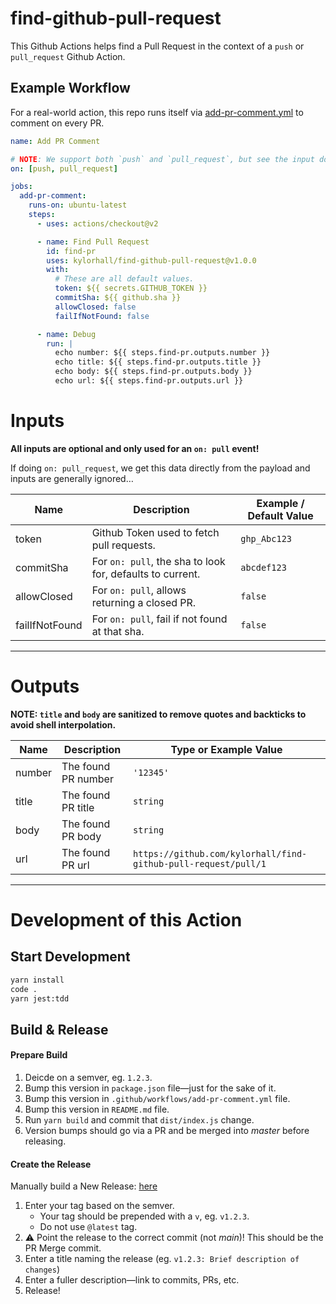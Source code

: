 # find-github-pull-request

This Github Actions helps find a Pull Request in the context of a `push` or `pull_request` Github Action.

## Example Workflow

For a real-world action, this repo runs itself via [add-pr-comment.yml](https://github.com/kylorhall/find-github-pull-request/blob/main/.github/workflows/add-pr-comment.yml) to comment on every PR.

```yaml
name: Add PR Comment

# NOTE: We support both `push` and `pull_request`, but see the input documentation as they are different.
on: [push, pull_request]

jobs:
  add-pr-comment:
    runs-on: ubuntu-latest
    steps:
      - uses: actions/checkout@v2

      - name: Find Pull Request
        id: find-pr
        uses: kylorhall/find-github-pull-request@v1.0.0
        with:
          # These are all default values.
          token: ${{ secrets.GITHUB_TOKEN }}
          commitSha: ${{ github.sha }}
          allowClosed: false
          failIfNotFound: false

      - name: Debug
        run: |
          echo number: ${{ steps.find-pr.outputs.number }}
          echo title: ${{ steps.find-pr.outputs.title }}
          echo body: ${{ steps.find-pr.outputs.body }}
          echo url: ${{ steps.find-pr.outputs.url }}
```

# Inputs

**All inputs are optional and only used for an `on: pull` event!**

If doing `on: pull_request`, we get this data directly from the payload and inputs are generally ignored…

| Name           | Description                                               | Example / Default Value |
| -------------- | --------------------------------------------------------- | ----------------------- |
| token          | Github Token used to fetch pull requests.                 | `ghp_Abc123`            |
| commitSha      | For `on: pull`, the sha to look for, defaults to current. | `abcdef123`             |
| allowClosed    | For `on: pull`, allows returning a closed PR.             | `false`                 |
| failIfNotFound | For `on: pull`, fail if not found at that sha.            | `false`                 |

---

# Outputs

**NOTE: `title` and `body` are sanitized to remove quotes and backticks to avoid shell interpolation.**

| Name   | Description         | Type or Example Value                                          |
| ------ | ------------------- | -------------------------------------------------------------- |
| number | The found PR number | `'12345'`                                                      |
| title  | The found PR title  | `string`                                                       |
| body   | The found PR body   | `string`                                                       |
| url    | The found PR url    | `https://github.com/kylorhall/find-github-pull-request/pull/1` |

---

# Development of this Action

## Start Development

```bash
yarn install
code .
yarn jest:tdd
```

## Build & Release

#### Prepare Build

1. Deicde on a semver, eg. `1.2.3`.
2. Bump this version in `package.json` file—just for the sake of it.
3. Bump this version in `.github/workflows/add-pr-comment.yml` file.
4. Bump this version in `README.md` file.
5. Run `yarn build` and commit that `dist/index.js` change.
6. Version bumps should go via a PR and be merged into _master_ before releasing.

#### Create the Release

Manually build a New Release: [here](https://github.com/kylorhall/find-github-pull-request/releases/new)

1. Enter your tag based on the semver.
   - Your tag should be prepended with a `v`, eg. `v1.2.3`.
   - Do not use `@latest` tag.
2. :warning: Point the release to the correct commit (not _main_)! This should be the PR Merge commit.
3. Enter a title naming the release (eg. `v1.2.3: Brief description of changes`)
4. Enter a fuller description—link to commits, PRs, etc.
5. Release!
